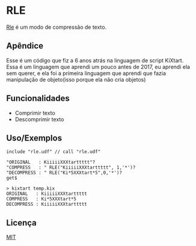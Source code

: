
# RLE

[Rle](https://pt.wikipedia.org/wiki/Codifica%C3%A7%C3%A3o_run-length) é um modo de compressão de texto.



## Apêndice

Esse é um código que fiz a 6 anos atrás na linguagem de script KiXtart.
Essa é um linguagem que aprendi um pouco antes de 2017, eu aprendi ela sem querer, e ela foi a primeira linguagem que aprendi que fazia manipulação de objeto(isso porque ela não cria objetos)


## Funcionalidades

- Comprimir texto
- Descomprimir texto

 
## Uso/Exemplos

```kixtart
include "rle.udf" // call "rle.udf"

"ORIGINAL   : KiiiiiXXXtarttttt"?
"COMPRESS   : " RLE("KiiiiiXXXtarttttt", 1,'*')?
"DECOMPRESS : " RLE("Ki*5XXXtart*5",0,'*')?
get$
```

```
> kixtart temp.kix
ORIGINAL   : KiiiiiXXXtarttttt
COMPRESS   : Ki*5XXXtart*5
DECOMPRESS : KiiiiiXXXtarttttt
```


## Licença

[MIT](https://choosealicense.com/licenses/mit/)

